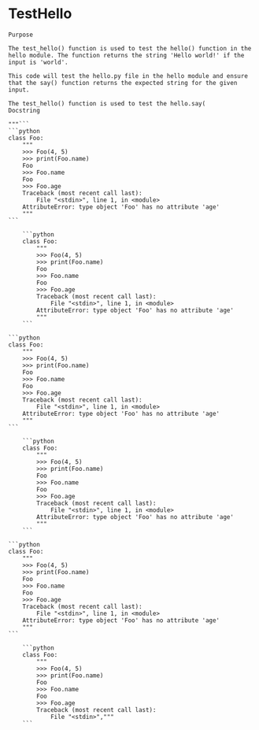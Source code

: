 # TestHello

    Purpose

    The test_hello() function is used to test the hello() function in the hello module. The function returns the string 'Hello world!' if the input is 'world'.

    This code will test the hello.py file in the hello module and ensure that the say() function returns the expected string for the given input.

    The test_hello() function is used to test the hello.say(
    Docstring

    """```
    ```python
    class Foo:
        """
        >>> Foo(4, 5)
        >>> print(Foo.name)
        Foo
        >>> Foo.name
        Foo
        >>> Foo.age
        Traceback (most recent call last):
            File "<stdin>", line 1, in <module>
        AttributeError: type object 'Foo' has no attribute 'age'
        """
    ```
```
    ```python
    class Foo:
        """
        >>> Foo(4, 5)
        >>> print(Foo.name)
        Foo
        >>> Foo.name
        Foo
        >>> Foo.age
        Traceback (most recent call last):
            File "<stdin>", line 1, in <module>
        AttributeError: type object 'Foo' has no attribute 'age'
        """
    ```
```
    ```python
    class Foo:
        """
        >>> Foo(4, 5)
        >>> print(Foo.name)
        Foo
        >>> Foo.name
        Foo
        >>> Foo.age
        Traceback (most recent call last):
            File "<stdin>", line 1, in <module>
        AttributeError: type object 'Foo' has no attribute 'age'
        """
    ```
```
    ```python
    class Foo:
        """
        >>> Foo(4, 5)
        >>> print(Foo.name)
        Foo
        >>> Foo.name
        Foo
        >>> Foo.age
        Traceback (most recent call last):
            File "<stdin>", line 1, in <module>
        AttributeError: type object 'Foo' has no attribute 'age'
        """
    ```
```
    ```python
    class Foo:
        """
        >>> Foo(4, 5)
        >>> print(Foo.name)
        Foo
        >>> Foo.name
        Foo
        >>> Foo.age
        Traceback (most recent call last):
            File "<stdin>", line 1, in <module>
        AttributeError: type object 'Foo' has no attribute 'age'
        """
    ```
```
    ```python
    class Foo:
        """
        >>> Foo(4, 5)
        >>> print(Foo.name)
        Foo
        >>> Foo.name
        Foo
        >>> Foo.age
        Traceback (most recent call last):
            File "<stdin>","""
    ```